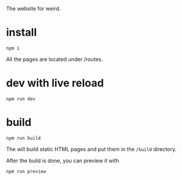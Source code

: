 The website for weird.

# install

```
npm i
```

All the pages are located under /routes.

# dev with live reload

```
npm run dev
```

# build

```
npm run build
```

The will build static HTML pages and put them in the `/build` directory.

After the build is done, you can preview it with

```
npm run preview
```
